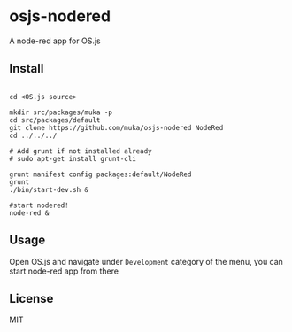 <!--
# Copyright (C) 2017 FBK.
# All rights reserved. This program and the accompanying materials
# are made available under the terms of the Eclipse Public License v1.0
# which accompanies this distribution, and is available at
# http://www.eclipse.org/legal/epl-v10.html
# 
# Contributors:
#     FBK - initial API and implementation
-->

# osjs-nodered

A node-red app for OS.js

Install
---

```

cd <OS.js source>

mkdir src/packages/muka -p
cd src/packages/default
git clone https://github.com/muka/osjs-nodered NodeRed
cd ../../../

# Add grunt if not installed already
# sudo apt-get install grunt-cli

grunt manifest config packages:default/NodeRed
grunt
./bin/start-dev.sh &

#start nodered!
node-red &

```

Usage
---

Open OS.js and navigate under `Development` category of the menu, you can start node-red app from there

License
---

MIT
